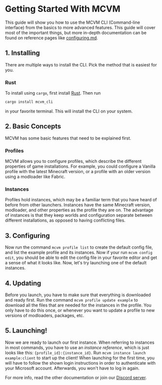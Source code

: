 # Getting Started With MCVM

This guide will show you how to use the MCVM CLI (Command-line interface) from the basics to more advanced features. This guide will cover most of the important things, but more in-depth documentation can be found on reference pages like [configuring.md](../configuring.md).

## 1. Installing
There are multiple ways to install the CLI. Pick the method that is easiest for you.

### Rust
To install using `cargo`, first install [Rust](https://rustup.rs/). Then run
```sh
cargo install mcvm_cli
```
in your favorite terminal. This will install the CLI on your system.

## 2. Basic Concepts
MCVM has some basic features that need to be explained first.

### Profiles
MCVM allows you to configure profiles, which describe the different properties of game installations. For example, you could configure a Vanilla profile with the latest Minecraft version, or a profile with an older version using a modloader like Fabric.

### Instances
Profiles hold instances, which may be a familiar term that you have heard of before from other launchers. Instances have the same Minecraft version, modloader, and other properties as the profile they are on. The advantage of instances is that they keep worlds and configuration separate between different installations, as opposed to having conflicting files.

## 3. Configuring
Now run the command `mcvm profile list` to create the default config file, and list the example profile and its instances. Now if your run `mcvm config edit`, you should be able to edit the config file in your favorite editor and get a sense of what it looks like. Now, let's try launching one of the default instances.

## 4. Updating
Before you launch, you have to make sure that everything is downloaded and ready first. Run the command `mcvm profile update example` to download all the files that are needed for the instances in the profile. You only have to do this once, or whenever you want to update a profile to new versions of modloaders, packages, etc.

## 5. Launching!
Now we are ready to launch our first instance. When referring to instances in most commands, you have to use an *instance reference*, which is just looks like this: `{profile_id}:{instance_id}`. Run `mcvm instance launch example:client` to start up the client! When launching for the first time, you will have to follow the shown login instructions in order to authenticate with your Microsoft account. Afterwards, you won't have to log in again.

For more info, read the other documentation or join our [Discord server](https://discord.gg/25fhkjeTvW).
